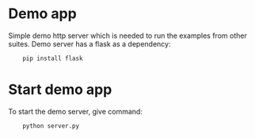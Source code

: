 # Demo app
Simple demo http server which is needed to run the examples from other suites.
Demo server has a flask as a dependency:
```
    pip install flask
```

# Start demo app
To start the demo server, give command:
```
    python server.py
```
